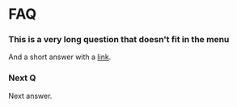 # FAQ

### This is a very long question that doesn't fit in the menu

And a short answer with a [link]().

### Next Q

Next answer.